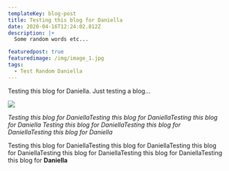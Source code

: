 ```yaml
---
templateKey: blog-post
title: Testing this blog for Daniella
date: 2020-04-16T12:24:02.812Z
description: |+
  Some random words etc...

featuredpost: true
featuredimage: /img/image_1.jpg
tags:
  - Test Random Daniella
---
```

Testing this blog for Daniella. Just testing a blog...

![](/img/image_1.jpg)

*Testing this blog for DaniellaTesting this blog for DaniellaTesting this blog for Daniella Testing this blog for DaniellaTesting this blog for DaniellaTesting this blog for Daniella*

Testing this blog for DaniellaTesting this blog for DaniellaTesting this blog for DaniellaTesting this blog for DaniellaTesting this blog for DaniellaTesting this blog for **Daniella**
